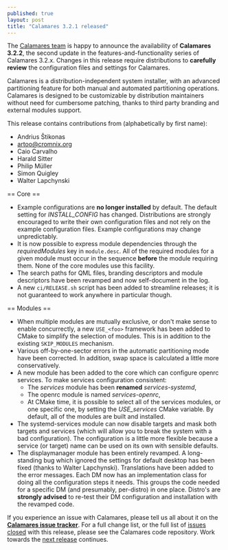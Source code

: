```yaml
---
published: true
layout: post
title: "Calamares 3.2.1 released"
---
```

The [Calamares team](https://calamares.io/team/) is happy to announce the
availability of **Calamares 3.2.2**, the second update in
the features-and-functionality series of Calamares 3.2.x.
Changes in this release require distributions to **carefully review**
the configuration files and settings for Calamares.

Calamares is a distribution-independent system installer, with an advanced
partitioning feature for both manual and automated partitioning operations.
Calamares is designed to be customizable by distribution maintainers without
need for cumbersome patching, thanks to third party branding and external
modules support.

<!--more-->

This release contains contributions from (alphabetically by first name):
 - Andrius Štikonas
 - artoo@cromnix.org
 - Caio Carvalho
 - Harald Sitter
 - Philip Müller
 - Simon Quigley
 - Walter Lapchynski

== Core ==

 * Example configurations are **no longer installed** by default.
   The default setting for *INSTALL_CONFIG* has changed. Distributions
   are strongly encouraged to write their own configuration files and
   not rely on the example configuration files. Example configurations
   may change unpredictably.
 * It is now possible to express module dependencies through the
   *requiredModules* key in `module.desc`. All of the required modules
   for a given module must occur in the sequence **before** the module
   requiring them. None of the core modules use this facility.
 * The search paths for QML files, branding descriptors and module
   descriptors have been revamped and now self-document in the log.
 * A new `ci/RELEASE.sh` script has been added to streamline releases;
   it is not guaranteed to work anywhere in particular though.

== Modules ==

 * When multiple modules are mutually exclusive, or don't make sense
   to enable concurrectly, a new `USE_<foo>` framework has been added
   to CMake to simplify the selection of modules. This is in addition
   to the existing `SKIP_MODULES` mechanism.
 * Various off-by-one-sector errors in the automatic partitioning
   mode have been corrected. In addition, swap space is calculated
   a little more conservatively.
 * A new module has been added to the core which can configure openrc
   services. To make services configuration consistent:
   - The *services* module has been **renamed** *services-systemd*,
   - The openrc module is named *services-openrc*,
   - At CMake time, it is possible to select all of the services modules,
     or one specific one, by setting the *USE_services* CMake variable.
     By default, all of the modules are built and installed.
 * The systemd-services module can now disable targets and mask both
   targets and services (which will allow you to break the system with
   a bad configuration). The configuration is a little more flexible
   because a service (or target) name can be used on its own with
   sensible defaults.
 * The displaymanager module has been entirely revamped. A long-standing
   bug which ignored the settings for default desktop has been fixed
   (thanks to Walter Lapchynski). Translations have been added to the
   error messages. Each DM now has an implementation class for doing
   all the configuration steps it needs. This groups the code needed for
   a specific DM (and presumably, per-distro) in one place.
   Distro's are **strongly advised** to re-test their DM configuration
   and installation with the revamped code.


If you experience an issue with Calamares, please tell us all about it
on the [**Calamares issue tracker**][1]. For a full change list, or
the full list of [issues closed][2] with this release, please see the
Calamares code repository. Work towards the [next release][3] continues.

[1]: https://github.com/calamares/calamares/issues
[2]: https://github.com/calamares/calamares/issues?q=milestone%3Av3.2.2
[3]: https://github.com/calamares/calamares/milestone/46
